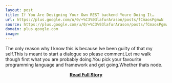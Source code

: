 ```yaml
---
layout: post
title: If You Are Designing Your Own REST backend Youre Doing It…
url: https://plus.google.com/u/0/+%C3%93lafurArason/posts/fCmaosPgmwN
source: https://plus.google.com/u/0/+%C3%93lafurArason/posts/fCmaosPgmwN
domain: plus.google.com
image: 
---
```


<p>The only reason why I know this is because Ive been guilty of that my self.This is meant to start a dialogue so please comment.Let me walk though first what you are probably doing.You pick your favourite programming language and framework and get going.Whether thats node.</p>
<center><p><a href="https://plus.google.com/u/0/+%C3%93lafurArason/posts/fCmaosPgmwN" style='padding:25px; font-sze:18px; font-weight: bold;'>Read Full Story</a></p></center>
